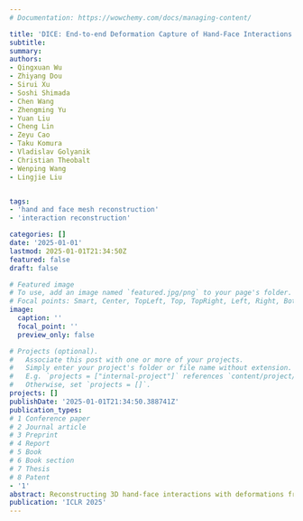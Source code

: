 ```yaml
---
# Documentation: https://wowchemy.com/docs/managing-content/

title: 'DICE: End-to-end Deformation Capture of Hand-Face Interactions from a Single Image'
subtitle: 
summary: 
authors:
- Qingxuan Wu
- Zhiyang Dou
- Sirui Xu
- Soshi Shimada
- Chen Wang
- Zhengming Yu
- Yuan Liu
- Cheng Lin
- Zeyu Cao
- Taku Komura
- Vladislav Golyanik
- Christian Theobalt
- Wenping Wang
- Lingjie Liu 


tags:
- 'hand and face mesh reconstruction'
- 'interaction reconstruction'

categories: []
date: '2025-01-01'
lastmod: 2025-01-01T21:34:50Z
featured: false
draft: false

# Featured image
# To use, add an image named `featured.jpg/png` to your page's folder.
# Focal points: Smart, Center, TopLeft, Top, TopRight, Left, Right, BottomLeft, Bottom, BottomRight.
image:
  caption: ''
  focal_point: ''
  preview_only: false

# Projects (optional).
#   Associate this post with one or more of your projects.
#   Simply enter your project's folder or file name without extension.
#   E.g. `projects = ["internal-project"]` references `content/project/deep-learning/index.md`.
#   Otherwise, set `projects = []`.
projects: []
publishDate: '2025-01-01T21:34:50.388741Z'
publication_types:
# 1 Conference paper
# 2 Journal article
# 3 Preprint
# 4 Report
# 5 Book
# 6 Book section
# 7 Thesis
# 8 Patent
- '1'
abstract: Reconstructing 3D hand-face interactions with deformations from a single image is a challenging yet crucial task with broad applications in AR, VR, and gaming. The challenges stem from self-occlusions during single-view hand-face interactions, diverse spatial relationships between hands and face, complex deformations, and the ambiguity of the single-view setting. The first and only method for hand-face interaction recovery, Decaf, introduces a global fitting optimization guided by contact and deformation estimation networks trained on studio-collected data with 3D annotations. However, Decaf suffers from a time-consuming optimization process and limited generalization capability due to its reliance on 3D annotations of hand-face interaction data. To address these issues, we present DICE, the first end-to-end method for Deformation-aware hand-face Interaction reCovEry from a single image. DICE estimates the poses of hands and faces, contacts, and deformations simultaneously using a Transformer-based architecture. It features disentangling the regression of local deformation fields and global mesh vertex locations into two network branches, enhancing deformation and contact estimation for precise and robust hand-face mesh recovery. To improve generalizability, we propose a weakly-supervised training approach that augments the training set using in-the-wild images without 3D ground-truth annotations, employing the depths of 2D keypoints estimated by off-the-shelf models and adversarial priors of poses for supervision. Our experiments demonstrate that DICE achieves state-of-the-art performance on a standard benchmark and in-the-wild data in terms of accuracy and physical plausibility. Additionally, our method operates at an interactive rate (20 fps) on an Nvidia 4090 GPU, whereas Decaf requires more than 15 seconds for a single image. Our code will be publicly available upon publication.
publication: 'ICLR 2025'
---
```

